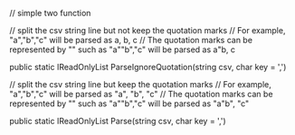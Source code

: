 // simple two function


// split the csv string line but not keep the quotation marks
// For example, "a","b","c" will be parsed as a, b, c
// The quotation marks can be represented by "" such as "a""b","c" will be parsed as a"b, c

public static IReadOnlyList<string> ParseIgnoreQuotation(string csv, char key = ',')


// split the csv string line but keep the quotation marks
// For example, "a","b","c" will be parsed as "a", "b", "c"
// The quotation marks can be represented by "" such as "a""b","c" will be parsed as "a"b", "c"

public static IReadOnlyList<string> Parse(string csv, char key = ',')
